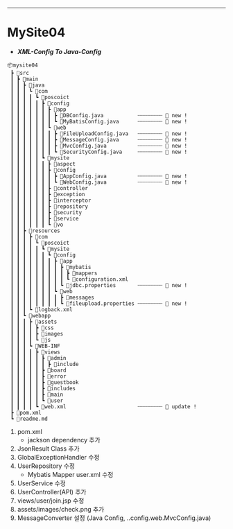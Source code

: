 ___
# MySite04

- **_XML-Config To Java-Config_**

```
📦mysite04
 ┣ 📂src
 ┃ ┣ 📂main
 ┃ ┃ ┣ 📂java
 ┃ ┃ ┃ ┗ 📂com
 ┃ ┃ ┃ ┃ ┗ 📂poscoict
 ┃ ┃ ┃ ┃ ┃ ┣ 📂config
 ┃ ┃ ┃ ┃ ┃ ┃ ┣ 📂app
 ┃ ┃ ┃ ┃ ┃ ┃ ┃ ┣ 📜DBConfig.java           ┄┄┄┄┄┄┄┄ 👶 new !
 ┃ ┃ ┃ ┃ ┃ ┃ ┃ ┗ 📜MyBatisConfig.java      ┄┄┄┄┄┄┄┄ 👶 new !
 ┃ ┃ ┃ ┃ ┃ ┃ ┗ 📂web
 ┃ ┃ ┃ ┃ ┃ ┃ ┃ ┣ 📜FileUploadConfig.java   ┄┄┄┄┄┄┄┄ 👶 new !
 ┃ ┃ ┃ ┃ ┃ ┃ ┃ ┣ 📜MessageConfig.java      ┄┄┄┄┄┄┄┄ 👶 new !
 ┃ ┃ ┃ ┃ ┃ ┃ ┃ ┣ 📜MvcConfig.java          ┄┄┄┄┄┄┄┄ 👶 new !
 ┃ ┃ ┃ ┃ ┃ ┃ ┃ ┗ 📜SecurityConfig.java     ┄┄┄┄┄┄┄┄ 👶 new !
 ┃ ┃ ┃ ┃ ┃ ┗ 📂mysite
 ┃ ┃ ┃ ┃ ┃ ┃ ┣ 📂aspect
 ┃ ┃ ┃ ┃ ┃ ┃ ┣ 📂config
 ┃ ┃ ┃ ┃ ┃ ┃ ┃ ┣ 📜AppConfig.java          ┄┄┄┄┄┄┄┄ 👶 new !
 ┃ ┃ ┃ ┃ ┃ ┃ ┃ ┗ 📜WebConfig.java          ┄┄┄┄┄┄┄┄ 👶 new !
 ┃ ┃ ┃ ┃ ┃ ┃ ┣ 📂controller
 ┃ ┃ ┃ ┃ ┃ ┃ ┣ 📂exception
 ┃ ┃ ┃ ┃ ┃ ┃ ┣ 📂interceptor
 ┃ ┃ ┃ ┃ ┃ ┃ ┣ 📂repository
 ┃ ┃ ┃ ┃ ┃ ┃ ┣ 📂security
 ┃ ┃ ┃ ┃ ┃ ┃ ┣ 📂service
 ┃ ┃ ┃ ┃ ┃ ┃ ┗ 📂vo
 ┃ ┃ ┣ 📂resources
 ┃ ┃ ┃ ┣ 📂com
 ┃ ┃ ┃ ┃ ┗ 📂poscoict
 ┃ ┃ ┃ ┃ ┃ ┗ 📂mysite
 ┃ ┃ ┃ ┃ ┃ ┃ ┗ 📂config
 ┃ ┃ ┃ ┃ ┃ ┃ ┃ ┣ 📂app
 ┃ ┃ ┃ ┃ ┃ ┃ ┃ ┃ ┣ 📂mybatis
 ┃ ┃ ┃ ┃ ┃ ┃ ┃ ┃ ┃ ┣ 📂mappers
 ┃ ┃ ┃ ┃ ┃ ┃ ┃ ┃ ┃ ┗ 📜configuration.xml
 ┃ ┃ ┃ ┃ ┃ ┃ ┃ ┃ ┗ 📜jdbc.properties       ┄┄┄┄┄┄┄┄ 👶 new !
 ┃ ┃ ┃ ┃ ┃ ┃ ┃ ┗ 📂web
 ┃ ┃ ┃ ┃ ┃ ┃ ┃ ┃ ┣ 📂messages
 ┃ ┃ ┃ ┃ ┃ ┃ ┃ ┃ ┗ 📜fileupload.properties ┄┄┄┄┄┄┄┄ 👶 new !
 ┃ ┃ ┃ ┗ 📜logback.xml
 ┃ ┃ ┗ 📂webapp
 ┃ ┃ ┃ ┣ 📂assets
 ┃ ┃ ┃ ┃ ┣ 📂css
 ┃ ┃ ┃ ┃ ┣ 📂images
 ┃ ┃ ┃ ┃ ┗ 📂js
 ┃ ┃ ┃ ┗ 📂WEB-INF
 ┃ ┃ ┃ ┃ ┣ 📂views
 ┃ ┃ ┃ ┃ ┃ ┣ 📂admin
 ┃ ┃ ┃ ┃ ┃ ┃ ┣ 📂include
 ┃ ┃ ┃ ┃ ┃ ┣ 📂board
 ┃ ┃ ┃ ┃ ┃ ┣ 📂error
 ┃ ┃ ┃ ┃ ┃ ┣ 📂guestbook
 ┃ ┃ ┃ ┃ ┃ ┣ 📂includes
 ┃ ┃ ┃ ┃ ┃ ┣ 📂main
 ┃ ┃ ┃ ┃ ┃ ┗ 📂user
 ┃ ┃ ┃ ┃ ┗ 📜web.xml                       ┄┄┄┄┄┄┄┄ 🔄 update !
 ┣ 📜pom.xml
 ┗ 📜readme.md
 ```
 
1. pom.xml
	- jackson dependency 추가
2. JsonResult Class 추가
3. GlobalExceptionHandler 수정
4. UserRepository 수정
	- Mybatis Mapper user.xml 수정
5. UserService 수정
6. UserController(API) 추가
7. views/user/join.jsp 수정
8. assets/images/check.png 추가
9. MessageConverter 설정 (Java Config, ..config.web.MvcConfig.java)